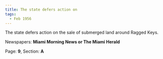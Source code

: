 ```yaml
---  
title: The state defers action on  
tags:  
  - Feb 1956  
---  
```

  
The state defers action on the sale of submerged land around Ragged Keys.  
  
Newspapers: **Miami Morning News or The Miami Herald**  
  
Page: **9**, Section: **A** 
